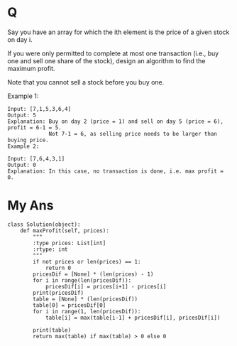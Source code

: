 # Q
Say you have an array for which the ith element is the price of a given stock on day i.

If you were only permitted to complete at most one transaction (i.e., buy one and sell one share of the stock), design an algorithm to find the maximum profit.

Note that you cannot sell a stock before you buy one.

Example 1:
```
Input: [7,1,5,3,6,4]
Output: 5
Explanation: Buy on day 2 (price = 1) and sell on day 5 (price = 6), profit = 6-1 = 5.
             Not 7-1 = 6, as selling price needs to be larger than buying price.
Example 2:

Input: [7,6,4,3,1]
Output: 0
Explanation: In this case, no transaction is done, i.e. max profit = 0.
```
# My Ans
```
class Solution(object):
    def maxProfit(self, prices):
        """
        :type prices: List[int]
        :rtype: int
        """
        if not prices or len(prices) == 1:
            return 0
        pricesDif = [None] * (len(prices) - 1)
        for i in range(len(pricesDif)):
            pricesDif[i] = prices[i+1] - prices[i]
        print(pricesDif)
        table = [None] * (len(pricesDif))
        table[0] = pricesDif[0]
        for i in range(1, len(pricesDif)):
            table[i] = max(table[i-1] + pricesDif[i], pricesDif[i])
        
        print(table)
        return max(table) if max(table) > 0 else 0
```
